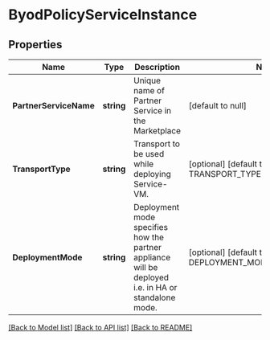 # ByodPolicyServiceInstance

## Properties
Name | Type | Description | Notes
------------ | ------------- | ------------- | -------------
**PartnerServiceName** | **string** | Unique name of Partner Service in the Marketplace | [default to null]
**TransportType** | **string** | Transport to be used while deploying Service-VM. | [optional] [default to TRANSPORT_TYPE.L2_BRIDGE]
**DeploymentMode** | **string** | Deployment mode specifies how the partner appliance will be deployed i.e. in HA or standalone mode. | [optional] [default to DEPLOYMENT_MODE.ACTIVE_STANDBY]

[[Back to Model list]](../README.md#documentation-for-models) [[Back to API list]](../README.md#documentation-for-api-endpoints) [[Back to README]](../README.md)

